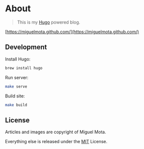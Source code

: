 # About

> This is my [Hugo](https://gohugo.io/) powered blog.

[https://miguelmota.github.com/](https://miguelmota.github.com/)

## Development

Install Hugo:

```bash
brew install hugo
```

Run server:

```bash
make serve
```

Build site:

```bash
make build
```

## License

Articles and images are copyright of Miguel Mota.

Everything else is released under the [MIT](LICENSE) License.
